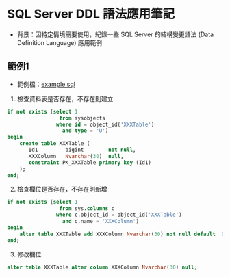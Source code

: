 # SQL Server DDL 語法應用筆記

- 背景：因特定情境需要使用，紀錄一些 SQL Server 的結構變更語法 (Data Definition Language) 應用範例

## 範例1

- 範例檔：[example.sql](example.sql)

1. 檢查資料表是否存在，不存在則建立

```sql
if not exists (select 1
                 from sysobjects
                where id = object_id('XXXTable')
                  and type = 'U')
begin
    create table XXXTable (
       Id1         bigint        not null,
       XXXColumn   Nvarchar(30)  null,
       constraint PK_XXXTable primary key (Id1)
    );
end;
```

2. 檢查欄位是否存在，不存在則新增

```sql
if not exists (select 1 
                 from sys.columns c 
                where c.object_id = object_id('XXXTable') 
                  and c.name = 'XXXColumn')
begin
    alter table XXXTable add XXXColumn Nvarchar(30) not null default '0';
end;
```

3. 修改欄位
```sql
alter table XXXTable alter column XXXColumn Nvarchar(30) null;
```